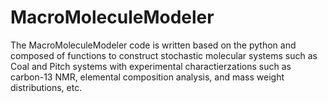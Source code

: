 # MacroMoleculeModeler


The MacroMoleculeModeler code is written based on the python and composed of functions to construct stochastic molecular systems such as Coal and Pitch systems with experimental charactierzations such as carbon-13 NMR, elemental composition analysis, and mass weight distributions, etc.


